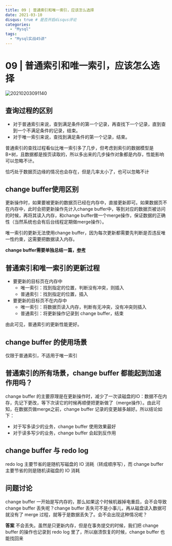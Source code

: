 ```yaml
---
title: 09 | 普通索引和唯一索引，应该怎么选择
date: 2021-03-10
disqus: true # 是否开启disqus评论
categories:
  - "Mysql"
tags:
  - "Mysql实战45讲"
---
```


<!--more-->

# 09 | 普通索引和唯一索引，应该怎么选择

![20210203091140](http://pic.zero-tt.fun/note/20210203091140.png)

## 查询过程的区别
* 对于普通索引来说，查到满足条件的第一个记录，再查找下一个记录，直到查到一个不满足条件的记录，结束。
* 对于唯一索引来说，查找到满足条件的第一个记录，结束。

普通索引的查找过程看似比唯一索引多了几步，但考虑到索引的数据模型是B+树，且数据都是按页读取的，所以多出来的几步操作对象都是内存，性能影响可以忽略不计。

恰巧处于数据页边缘的情况也会存在，但是几率太小了，也可以忽略不计

## change buffer使用区别
更新操作时，如果要被更新的数据页已经在内存中，直接更新即可。如果数据页不在内存中，此时会把更新操作先计入change buffer中，等到对应的数据页被访问的时候，再将其读入内存，和change buffer做一个merge操作，保证数据的正确性（当然系统也会有后台线程定期做merge操作）。

唯一索引的更新无法使用change buffer，因为每次更新都需要先判断是否违反唯一性约束，这需要把数据读入内存。

**change buffer需要单独总结一篇，[参考](https://juejin.cn/post/6844903875271475213)**

## 普通索引和唯一索引的更新过程
* 要更新的目标页在内存中
    * 唯一索引：找到指定的位置，判断没有冲突，则插入
    * 普通索引：找到指定的位置，插入
* 要更新的目标页不在内存中
    * 唯一索引：将数据页读入内存，判断有无冲突，没有冲突则插入
    * 普通索引：将更新操作记录到 change buffer，结束

由此可见，普通索引的更新性能更好。

## change buffer 的使用场景
仅限于普通索引，不适用于唯一索引

## 普通索引的所有场景，change buffer 都能起到加速作用吗？
change buffer 的主要原理是在更新操作时，减少了一次读磁盘的IO：数据不在内存，先记下更改，等下次读它的时候再顺便把更新做了（merge操作）。由此可知，在数据页做merge之前，change buffer 记录的变更越多越好。所以结论如下：
* 对于写多读少的业务，change buffer 使用效果最好
* 对于读多写少的业务，change buffer 会起到反作用

## change buffer 与 redo log
redo log 主要节省的是随机写磁盘的 IO 消耗（转成顺序写），而 change buffer 主要节省的则是随机读磁盘的 IO 消耗

## 问题讨论
change buffer 一开始是写内存的，那么如果这个时候机器掉电重启，会不会导致 change buffer 丢失呢？change buffer 丢失可不是小事儿，再从磁盘读入数据可就没有了 merge 过程，就等于是数据丢失了。会不会出现这种情况呢？

**答案**
不会丢失。虽然是只更新内存，但是在事务提交的时候，我们把 change buffer 的操作也记录到 redo log 里了，所以崩溃恢复的时候，change buffer 也能找回来